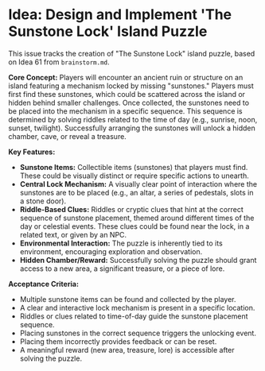# Idea: Design and Implement 'The Sunstone Lock' Island Puzzle

This issue tracks the creation of "The Sunstone Lock" island puzzle, based on Idea 61 from `brainstorm.md`.

**Core Concept:**
Players will encounter an ancient ruin or structure on an island featuring a mechanism locked by missing "sunstones." Players must first find these sunstones, which could be scattered across the island or hidden behind smaller challenges. Once collected, the sunstones need to be placed into the mechanism in a specific sequence. This sequence is determined by solving riddles related to the time of day (e.g., sunrise, noon, sunset, twilight). Successfully arranging the sunstones will unlock a hidden chamber, cave, or reveal a treasure.

**Key Features:**
*   **Sunstone Items:** Collectible items (sunstones) that players must find. These could be visually distinct or require specific actions to unearth.
*   **Central Lock Mechanism:** A visually clear point of interaction where the sunstones are to be placed (e.g., an altar, a series of pedestals, slots in a stone door).
*   **Riddle-Based Clues:** Riddles or cryptic clues that hint at the correct sequence of sunstone placement, themed around different times of the day or celestial events. These clues could be found near the lock, in a related text, or given by an NPC.
*   **Environmental Interaction:** The puzzle is inherently tied to its environment, encouraging exploration and observation.
*   **Hidden Chamber/Reward:** Successfully solving the puzzle should grant access to a new area, a significant treasure, or a piece of lore.

**Acceptance Criteria:**
*   Multiple sunstone items can be found and collected by the player.
*   A clear and interactive lock mechanism is present in a specific location.
*   Riddles or clues related to time-of-day guide the sunstone placement sequence.
*   Placing sunstones in the correct sequence triggers the unlocking event.
*   Placing them incorrectly provides feedback or can be reset.
*   A meaningful reward (new area, treasure, lore) is accessible after solving the puzzle.
